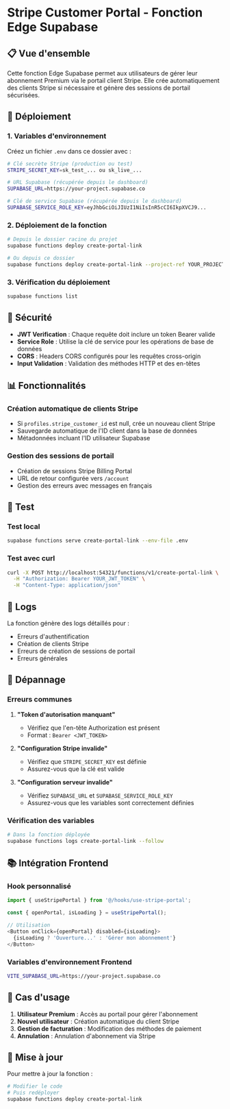 # Stripe Customer Portal - Fonction Edge Supabase

## 📋 Vue d'ensemble

Cette fonction Edge Supabase permet aux utilisateurs de gérer leur abonnement Premium via le portail client Stripe. Elle crée automatiquement des clients Stripe si nécessaire et génère des sessions de portail sécurisées.

## 🚀 Déploiement

### 1. Variables d'environnement

Créez un fichier `.env` dans ce dossier avec :

```bash
# Clé secrète Stripe (production ou test)
STRIPE_SECRET_KEY=sk_test_... ou sk_live_...

# URL Supabase (récupérée depuis le dashboard)
SUPABASE_URL=https://your-project.supabase.co

# Clé de service Supabase (récupérée depuis le dashboard)
SUPABASE_SERVICE_ROLE_KEY=eyJhbGciOiJIUzI1NiIsInR5cCI6IkpXVCJ9...
```

### 2. Déploiement de la fonction

```bash
# Depuis le dossier racine du projet
supabase functions deploy create-portal-link

# Ou depuis ce dossier
supabase functions deploy create-portal-link --project-ref YOUR_PROJECT_REF
```

### 3. Vérification du déploiement

```bash
supabase functions list
```

## 🔐 Sécurité

- **JWT Verification** : Chaque requête doit inclure un token Bearer valide
- **Service Role** : Utilise la clé de service pour les opérations de base de données
- **CORS** : Headers CORS configurés pour les requêtes cross-origin
- **Input Validation** : Validation des méthodes HTTP et des en-têtes

## 📊 Fonctionnalités

### Création automatique de clients Stripe
- Si `profiles.stripe_customer_id` est null, crée un nouveau client Stripe
- Sauvegarde automatique de l'ID client dans la base de données
- Métadonnées incluant l'ID utilisateur Supabase

### Gestion des sessions de portail
- Création de sessions Stripe Billing Portal
- URL de retour configurée vers `/account`
- Gestion des erreurs avec messages en français

## 🧪 Test

### Test local
```bash
supabase functions serve create-portal-link --env-file .env
```

### Test avec curl
```bash
curl -X POST http://localhost:54321/functions/v1/create-portal-link \
  -H "Authorization: Bearer YOUR_JWT_TOKEN" \
  -H "Content-Type: application/json"
```

## 📝 Logs

La fonction génère des logs détaillés pour :
- Erreurs d'authentification
- Création de clients Stripe
- Erreurs de création de sessions de portail
- Erreurs générales

## 🔧 Dépannage

### Erreurs communes

1. **"Token d'autorisation manquant"**
   - Vérifiez que l'en-tête Authorization est présent
   - Format : `Bearer <JWT_TOKEN>`

2. **"Configuration Stripe invalide"**
   - Vérifiez que `STRIPE_SECRET_KEY` est définie
   - Assurez-vous que la clé est valide

3. **"Configuration serveur invalide"**
   - Vérifiez `SUPABASE_URL` et `SUPABASE_SERVICE_ROLE_KEY`
   - Assurez-vous que les variables sont correctement définies

### Vérification des variables

```bash
# Dans la fonction déployée
supabase functions logs create-portal-link --follow
```

## 📚 Intégration Frontend

### Hook personnalisé
```typescript
import { useStripePortal } from '@/hooks/use-stripe-portal';

const { openPortal, isLoading } = useStripePortal();

// Utilisation
<Button onClick={openPortal} disabled={isLoading}>
  {isLoading ? 'Ouverture...' : 'Gérer mon abonnement'}
</Button>
```

### Variables d'environnement Frontend
```bash
VITE_SUPABASE_URL=https://your-project.supabase.co
```

## 🎯 Cas d'usage

1. **Utilisateur Premium** : Accès au portail pour gérer l'abonnement
2. **Nouvel utilisateur** : Création automatique du client Stripe
3. **Gestion de facturation** : Modification des méthodes de paiement
4. **Annulation** : Annulation d'abonnement via Stripe

## 🔄 Mise à jour

Pour mettre à jour la fonction :

```bash
# Modifier le code
# Puis redéployer
supabase functions deploy create-portal-link
```
